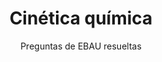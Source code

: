 ---
title: Cinética química
subtitle: Preguntas de EBAU resueltas
summary: Preguntas de EBAU resueltas.
tags:
- EBAU
- reacciones-químicas
- cinética-química
categories:
- Química
weight: 5

_build:
  render: never

# Optional external URL for project (replaces project detail page).
external_link: "https://drive.google.com/file/d/1WvfHsF2jrXyeKUygZbMz0BKkNSvS699x/view"

image:
  caption: Imagen de [**Jalyn Bryce**](https://pixabay.com/es/users/jalynbryce-5426636/) en [Pixabay](https://pixabay.com/es/)
  focal_point: Smart
---